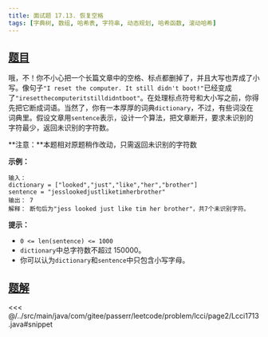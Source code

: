 ```yaml
---
title: 面试题 17.13. 恢复空格
tags: [字典树, 数组, 哈希表, 字符串, 动态规划, 哈希函数, 滚动哈希]
---
```



## [题目](https://leetcode.cn/problems/re-space-lcci/)
哦，不！你不小心把一个长篇文章中的空格、标点都删掉了，并且大写也弄成了小写。像句子`"I reset the computer. It still didn't boot!"`已经变成了`"iresetthecomputeritstilldidntboot"`。在处理标点符号和大小写之前，你得先把它断成词语。当然了，你有一本厚厚的词典`dictionary`，不过，有些词没在词典里。假设文章用`sentence`表示，设计一个算法，把文章断开，要求未识别的字符最少，返回未识别的字符数。

**注意：**本题相对原题稍作改动，只需返回未识别的字符数

**示例：**

```
输入：
dictionary = ["looked","just","like","her","brother"]
sentence = "jesslookedjustliketimherbrother"
输出： 7
解释： 断句后为"jess looked just like tim her brother"，共7个未识别字符。
```

**提示：**

* `0 <= len(sentence) <= 1000`
* `dictionary`中总字符数不超过 150000。
* 你可以认为`dictionary`和`sentence`中只包含小写字母。


## [题解](https://github.com/PasseRR/JavaLeetCode/blob/master/src/main/java/com/gitee/passerr/leetcode/problem/lcci/page2/Lcci1713.java)

<<< @/../src/main/java/com/gitee/passerr/leetcode/problem/lcci/page2/Lcci1713.java#snippet
